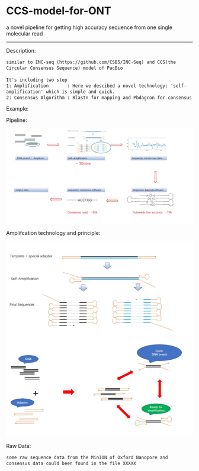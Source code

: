 # CCS-model-for-ONT
a novel pipeline for getting high accuracy sequence from one single molecular read
__________________________________________________________________________________________________________________________________________
Description:

    similar to INC-seq (https://github.com/CSB5/INC-Seq) and CCS(the Circular Consensus Sequence) model of PacBio

    It's including two step 
    1: Amplification       : Here we descibed a novel technology: 'self-amplification' which is simple and quick.
    2: Consensus Algorithm : Blastn for mapping and Pbdagcon for consensus
 
Example:



Pipeline:


![pipeline](https://github.com/Nicklu-HQ/CCS-model-for-ONT/raw/master/loadpicture/pipeline_01.JPG)



  
Amplifcation technology and principle:

![amplification_01](https://github.com/Nicklu-HQ/CCS-model-for-ONT/raw/master/loadpicture/amplification_01.JPG)
![amplification_02](https://github.com/Nicklu-HQ/CCS-model-for-ONT/raw/master/loadpicture/amplification_02.JPG)


Raw Data:

    some raw sequence data from the MinION of Oxford Nanopore and consensus data could been found in the file XXXXX
  
